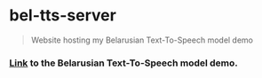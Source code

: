 # bel-tts-server
> Website hosting my Belarusian Text-To-Speech model demo

### [Link](https://nikuchin.fun/tts) to the Belarusian Text-To-Speech model demo.

